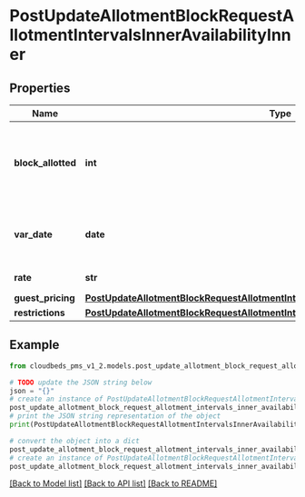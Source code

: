 # PostUpdateAllotmentBlockRequestAllotmentIntervalsInnerAvailabilityInner


## Properties

Name | Type | Description | Notes
------------ | ------------- | ------------- | -------------
**block_allotted** | **int** | Total number of units available for the room type for this day | [optional] 
**var_date** | **date** | the day within the interval (YYYY-MM-DD) | [optional] 
**rate** | **str** | the price if applicable | [optional] 
**guest_pricing** | [**PostUpdateAllotmentBlockRequestAllotmentIntervalsInnerAvailabilityInnerGuestPricing**](PostUpdateAllotmentBlockRequestAllotmentIntervalsInnerAvailabilityInnerGuestPricing.md) |  | [optional] 
**restrictions** | [**PostUpdateAllotmentBlockRequestAllotmentIntervalsInnerAvailabilityInnerRestrictions**](PostUpdateAllotmentBlockRequestAllotmentIntervalsInnerAvailabilityInnerRestrictions.md) |  | [optional] 

## Example

```python
from cloudbeds_pms_v1_2.models.post_update_allotment_block_request_allotment_intervals_inner_availability_inner import PostUpdateAllotmentBlockRequestAllotmentIntervalsInnerAvailabilityInner

# TODO update the JSON string below
json = "{}"
# create an instance of PostUpdateAllotmentBlockRequestAllotmentIntervalsInnerAvailabilityInner from a JSON string
post_update_allotment_block_request_allotment_intervals_inner_availability_inner_instance = PostUpdateAllotmentBlockRequestAllotmentIntervalsInnerAvailabilityInner.from_json(json)
# print the JSON string representation of the object
print(PostUpdateAllotmentBlockRequestAllotmentIntervalsInnerAvailabilityInner.to_json())

# convert the object into a dict
post_update_allotment_block_request_allotment_intervals_inner_availability_inner_dict = post_update_allotment_block_request_allotment_intervals_inner_availability_inner_instance.to_dict()
# create an instance of PostUpdateAllotmentBlockRequestAllotmentIntervalsInnerAvailabilityInner from a dict
post_update_allotment_block_request_allotment_intervals_inner_availability_inner_from_dict = PostUpdateAllotmentBlockRequestAllotmentIntervalsInnerAvailabilityInner.from_dict(post_update_allotment_block_request_allotment_intervals_inner_availability_inner_dict)
```
[[Back to Model list]](../README.md#documentation-for-models) [[Back to API list]](../README.md#documentation-for-api-endpoints) [[Back to README]](../README.md)


